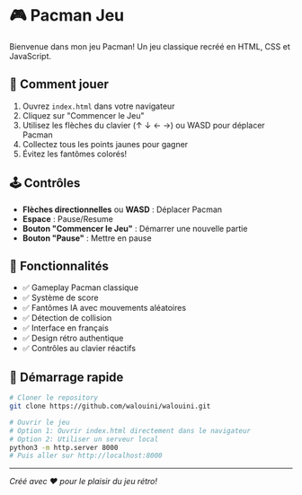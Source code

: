 # 🎮 Pacman Jeu

Bienvenue dans mon jeu Pacman! Un jeu classique recréé en HTML, CSS et JavaScript.

## 🎯 Comment jouer

1. Ouvrez `index.html` dans votre navigateur
2. Cliquez sur "Commencer le Jeu"
3. Utilisez les flèches du clavier (↑ ↓ ← →) ou WASD pour déplacer Pacman
4. Collectez tous les points jaunes pour gagner
5. Évitez les fantômes colorés!

## 🕹️ Contrôles

- **Flèches directionnelles** ou **WASD** : Déplacer Pacman
- **Espace** : Pause/Resume
- **Bouton "Commencer le Jeu"** : Démarrer une nouvelle partie
- **Bouton "Pause"** : Mettre en pause

## 🎨 Fonctionnalités

- ✅ Gameplay Pacman classique
- ✅ Système de score
- ✅ Fantômes IA avec mouvements aléatoires
- ✅ Détection de collision
- ✅ Interface en français
- ✅ Design rétro authentique
- ✅ Contrôles au clavier réactifs

## 🚀 Démarrage rapide

```bash
# Cloner le repository
git clone https://github.com/walouini/walouini.git

# Ouvrir le jeu
# Option 1: Ouvrir index.html directement dans le navigateur
# Option 2: Utiliser un serveur local
python3 -m http.server 8000
# Puis aller sur http://localhost:8000
```

---

*Créé avec ❤️ pour le plaisir du jeu rétro!*